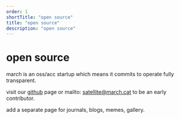 ```yaml
---
order: 1
shortTitle: "open source"
title: "open source"
description: "open source"
---
```


# open source
march is an oss/acc startup which means it commits to operate fully transparent.

visit our [github]( https://github.com/marchhq) page or mailto: satellite@march.cat to be an early contributor.

add a separate page for journals, blogs, memes, gallery. 